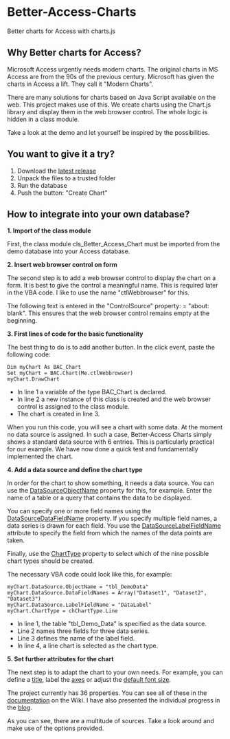 # Better-Access-Charts
Better charts for Access with charts.js

## Why Better charts for Access?

Microsoft Access urgently needs modern charts. The original charts in MS Access are from the 90s of the previous century. Microsoft has given the charts in Access a lift. They call it "Modern Charts".

There are many solutions for charts based on Java Script available on the web. This project makes use of this.
We create charts using the Chart.js library and display them in the web browser control. The whole logic is hidden in a class module.

Take a look at the demo and let yourself be inspired by the possibilities.

## You want to give it a try?
1. Download the [latest release](https://github.com/team-moeller/better-access-charts/releases/latest)
2. Unpack the files to a trusted folder
3. Run the database
4. Push the button: "Create Chart"

## How to integrate into your own database?
**1. Import of the class module**

First, the class module cls_Better_Access_Chart must be imported from the demo database into your Access database.

**2. Insert web browser control on form**

The second step is to add a web browser control to display the chart on a form. It is best to give the control a meaningful name. This is required later in the VBA code. I like to use the name "ctlWebbrowser" for this.

The following text is entered in the "ControlSource" property: = "about: blank". This ensures that the web browser control remains empty at the beginning.

**3. First lines of code for the basic functionality**

The best thing to do is to add another button. In the click event, paste the following code:

```vba
Dim myChart As BAC_Chart  
Set myChart = BAC.Chart(Me.ctlWebbrowser)  
myChart.DrawChart  
```

* In line 1 a variable of the type BAC_Chart is declared.
* In line 2 a new instance of this class is created and the web browser control is assigned to the class module.
* The chart is created in line 3. 


When you run this code, you will see a chart with some data. At the moment no data source is assigned. In such a case, Better-Access Charts simply shows a standard data source with 6 entries. This is particularly practical for our example. We have now done a quick test and fundamentally implemented the chart.

**4. Add a data source and define the chart type**

In order for the chart to show something, it needs a data source. You can use the [DataSourceObjectName](https://github.com/team-moeller/better-access-charts/wiki/datasourceobjectname) property for this, for example. Enter the name of a table or a query that contains the data to be displayed.

You can specify one or more field names using the [DataSourceDataFieldName](https://github.com/team-moeller/better-access-charts/wiki/datasourcedatafieldname) property. If you specify multiple field names, a data series is drawn for each field. You use the [DataSourceLabelFieldName](https://github.com/team-moeller/better-access-charts/wiki/datasourcelabelfieldname) attribute to specify the field from which the names of the data points are taken.

Finally, use the [ChartType](https://github.com/team-moeller/better-access-charts/wiki/charttype) property to select which of the nine possible chart types should be created.

The necessary VBA code could look like this, for example:

```vba
myChart.DataSource.ObjectName = "tbl_DemoData"
myChart.DataSource.DataFieldNames = Array("Dataset1", "Dataset2", "Dataset3")
myChart.DataSource.LabelFieldName = "DataLabel"
myChart.ChartType = chChartType.Line
```

* In line 1, the table "tbl_Demo_Data" is specified as the data source.
* Line 2 names three fields for three data series.
* Line 3 defines the name of the label field.
* In line 4, a line chart is selected as the chart type.

**5. Set further attributes for the chart**

The next step is to adapt the chart to your own needs. For example, you can define a [title](https://github.com/team-moeller/better-access-charts/wiki/showtitle), label the [axes](https://github.com/team-moeller/better-access-charts/wiki/xaxislabeltext) or adjust the [default font size](https://github.com/team-moeller/better-access-charts/wiki/defaultfontsize).

The project currently has 36 properties. You can see all of these in the [documentation](https://github.com/team-moeller/better-access-charts/wiki/documentation) on the Wiki. I have also presented the individual progress in the [blog](https://translate.google.com/translate?hl=en&sl=de&tl=en&u=https%3A%2F%2Fblog.team-moeller.de%2Fsearch%2Flabel%2FBetter%20Access%20Charts).

As you can see, there are a multitude of sources. Take a look around and make use of the options provided.
